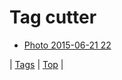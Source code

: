 <!--
title: Tag cutter
date: 2020-06-28T15:26:58.583Z
tags:
-->
# Tag cutter

 * [Photo 2015-06-21 22](122114383474.md)

| [Tags](tags.md) | [Top](index.md) |
